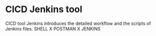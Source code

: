 # CICD Jenkins tool
CICD tool Jenkins introduces the detailed workflow and the scripts of Jenkins files.
SHELL X POSTMAN X JENKINS

